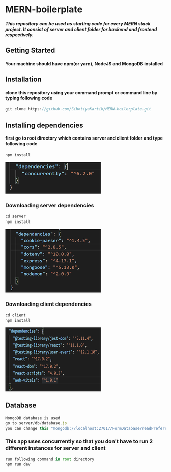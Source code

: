 # MERN-boilerplate
##### This repository can be used as starting code for every MERN stack project. It consist of server and client folder for backend and frontend respectively.
## Getting Started
#### Your machine should have npm(or yarn), NodeJS and MongoDB installed
## Installation
#### clone this repository using your command prompt or command line by typing following code
```js
git clone https://github.com/SihotiyaKartik/MERN-boilerplate.git
```
## Installing dependencies
#### first go to root directory which contains server and client folder and type following code
```js
npm install

```
<img src='https://github.com/SihotiyaKartik/MERN-boilerplate/blob/main/image/Screenshot%20(441).png' height='100' width='300'></img>
### Downloading server dependencies
```js
cd server
npm install
```
<img src='https://github.com/SihotiyaKartik/MERN-boilerplate/blob/main/image/Screenshot%20(442).png' height='200' width='300'></img>
### Downloading client dependencies
```js
cd client
npm install
```
<img src='https://github.com/SihotiyaKartik/MERN-boilerplate/blob/main/image/Screenshot%20(443).png' height='200' width='300'></img>
## Database
```js 
MongoDB database is used
go to server/db/database.js
you can change this "mongodb://localhost:27017/FormDatabase?readPreference=primary&appname=MongoDB%20Compass&ssl=false" or can keep this
```
### This app uses concurrently so that you don't have to run 2 different instances for server and client
```js
run following command in root directory
npm run dev
```
